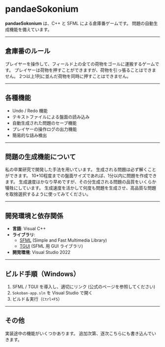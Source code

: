 # pandaeSokonium

**pandaeSokonium** は、C++ と SFML による倉庫番ゲームです。
問題の自動生成機能を備えています。

---

## 倉庫番のルール

プレイヤーを操作して、フィールド上の全ての荷物をゴールに運搬するゲームです。
プレイヤーは荷物を押すことができますが、荷物を引っ張ることはできません。
2つ以上1列に並んだ荷物を同時に押すことはできません。

---

## 各種機能

- Undo / Redo 機能
- テキストファイルによる盤面の読み込み
- 自動生成された問題のセーブ機能
- プレイヤーの操作ログの出力機能
- 簡易的な詰み検出

---

## 問題の生成機能について

私の卒業研究で開発した手法を用いています。
生成される問題は必ず解くことができます。
10*10程度までの盤面サイズであれば、1分以内に問題を作成できます。
生成速度はかなり早めですが、その分生成される問題の品質をいくらか犠牲にしています。
生成速度を活かして何度も問題を生成させ、高品質な問題を取捨選択するように使ってみてください。


---

## 開発環境と依存関係

- **言語**: Visual C++
- **ライブラリ**:
  - [SFML](https://www.sfml-dev.org/) (Simple and Fast Multimedia Library)
  - [TGUI](https://tgui.eu/) (SFML 用 GUI ライブラリ)
- **開発環境**: Visual Studio 2022

---

## ビルド手順（Windows）

1. SFML / TGUI を導入し、適切にリンク (公式のページを参照してください)
2. `Sokoban-app.sln` を Visual Studio で開く
3. ビルド＆実行（`Ctrl+F5`）

---

## その他

実装途中の機能がいくつかあります。
追加次第、逐次こちらにも書き込んでいきます。
